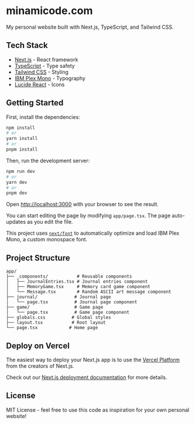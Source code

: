 # minamicode.com

My personal website built with Next.js, TypeScript, and Tailwind CSS.

## Tech Stack

- [Next.js](https://nextjs.org/) - React framework
- [TypeScript](https://www.typescriptlang.org/) - Type safety
- [Tailwind CSS](https://tailwindcss.com/) - Styling
- [IBM Plex Mono](https://www.ibm.com/plex/) - Typography
- [Lucide React](https://lucide.dev/) - Icons

## Getting Started

First, install the dependencies:

```bash
npm install
# or
yarn install
# or
pnpm install
```

Then, run the development server:

```bash
npm run dev
# or
yarn dev
# or
pnpm dev
```

Open [http://localhost:3000](http://localhost:3000) with your browser to see the result.

You can start editing the page by modifying `app/page.tsx`. The page auto-updates as you edit the file.

This project uses [`next/font`](https://nextjs.org/docs/app/building-your-application/optimizing/fonts) to automatically optimize and load IBM Plex Mono, a custom monospace font.

## Project Structure

```
app/
├── _components/           # Reusable components
│   ├── JournalEntries.tsx # Journal entries component
│   ├── MemoryGame.tsx     # Memory card game component
│   └── Message.tsx        # Random ASCII art message component
├── journal/              # Journal page
│   └── page.tsx          # Journal page component
├── game/                 # Game page
│   └── page.tsx          # Game page component
├── globals.css          # Global styles
├── layout.tsx           # Root layout
└── page.tsx            # Home page
```

## Deploy on Vercel

The easiest way to deploy your Next.js app is to use the [Vercel Platform](https://vercel.com/new?utm_medium=default-template&filter=next.js&utm_source=create-next-app&utm_campaign=create-next-app-readme) from the creators of Next.js.

Check out our [Next.js deployment documentation](https://nextjs.org/docs/app/building-your-application/deploying) for more details.

## License

MIT License - feel free to use this code as inspiration for your own personal website!
